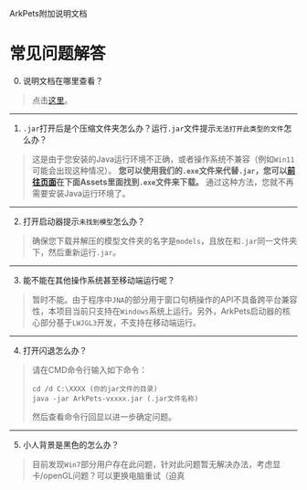 ArkPets附加说明文档
# 常见问题解答

0. 说明文档在哪里查看？
> 点击[这里](../README.md)。

-----

1. `.jar`打开后是个压缩文件夹怎么办？运行`.jar`文件提示`无法打开此类型的文件`怎么办？
> 这是由于您安装的Java运行环境不正确，或者操作系统不兼容（例如`Win11`可能会出现这种情况）。  **您可以使用我们的`.exe`文件来代替`.jar`，您可以[前往页面](https://github.com/isHarryh/Ark-Pets/releases)在下面Assets里面找到`.exe`文件来下载。** 通过这种方法，您就不再需要安装Java运行环境了。

-----

2. 打开启动器提示`未找到模型`怎么办？
> 确保您下载并解压的模型文件夹的名字是`models`，且放在和`.jar`同一文件夹下，然后重新运行`.jar`。

-----

3. 能不能在其他操作系统甚至移动端运行呢？
> 暂时不能。由于程序中`JNA`的部分用于窗口句柄操作的API不具备跨平台兼容性，本项目当前只支持在`Windows`系统上运行。另外，ArkPets启动器的核心部分基于`LWJGL3`开发，不支持在移动端运行。

-----

4. 打开闪退怎么办？
> 请在CMD命令行输入如下命令：
> ```
> cd /d C:\XXXX (你的jar文件的目录)
> java -jar ArkPets-vxxxx.jar (.jar文件名称)
> ```
> 然后查看命令行回显以进一步确定问题。

-----

5. 小人背景是黑色的怎么办？
> 目前发现`Win7`部分用户存在此问题，针对此问题暂无解决办法，考虑显卡/openGL问题？可以更换电脑重试（迫真

